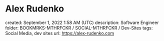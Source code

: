 # Alex Rudenko

created: September 1, 2022 1:58 AM (UTC)
description: Software Engineer
folder: BOOKMRKS-MTHRFCKR / SOCIAL-MTHRFCKR / Dev-Sites
tags: Social Media, dev sites
url: https://alex-rudenko.com
